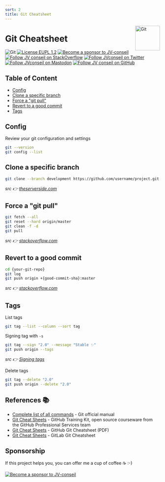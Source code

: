 ```yaml
---
sort: 2
title: Git Cheatsheet
---
```


<!-- markdownlint-disable MD025 MD026 MD033 MD041 -->

<a href="https://git-scm.com/docs" target="_blank" title="Bourne-Again SHell"><img src="https://git-scm.com/images/logo@2x.png" align="right" alt="Git" height="80"></a>

<!-- omit in toc -->
# Git Cheatsheet

![Git](https://img.shields.io/badge/Git-F05033.svg?logo=git&logoColor=white)
[![License EUPL 1.2](https://img.shields.io/badge/License-EUPL--1.2-blue.svg)](LICENSE)
[![Become a sponsor to JV-conseil](https://img.shields.io/static/v1?label=Sponsor&message=%E2%9D%A4&logo=GitHub&color=%23fe8e86)](https://github.com/sponsors/JV-conseil "Become a sponsor to JV-conseil")
[![Follow JV conseil on StackOverflow](https://img.shields.io/stackexchange/stackoverflow/r/2477854)](https://stackoverflow.com/users/2477854/jv-conseil "Follow JV conseil on StackOverflow")
[![Follow JVconseil on Twitter](https://img.shields.io/twitter/follow/JVconseil.svg?style=social&logo=twitter)](https://twitter.com/JVconseil "Follow JVconseil on Twitter")
[![Follow JVconseil on Mastodon](https://img.shields.io/mastodon/follow/109896584320509054?domain=https%3A%2F%2Ffosstodon.org)](https://fosstodon.org/@JVconseil "Follow JVconseil@fosstodon.org on Mastodon")
[![Follow JV conseil on GitHub](https://img.shields.io/github/followers/JV-conseil?label=JV-conseil&style=social)](https://github.com/JV-conseil "Follow JV-conseil on GitHub")

<!-- omit in toc -->
## Table of Content

- [Config](#config)
- [Clone a specific branch](#clone-a-specific-branch)
- [Force a "git pull"](#force-a-git-pull)
- [Revert to a good commit](#revert-to-a-good-commit)
- [Tags](#tags)

## Config

Review your git configuration and settings

```bash
git --version
git config --list
```

## Clone a specific branch

```bash
git clone --branch development https://github.com/username/project.git
```

_src :point_right: [theserverside.com](https://www.theserverside.com/blog/Coffee-Talk-Java-News-Stories-and-Opinions/How-to-git-clone-a-specific-branch-only)_

## Force a "git pull"

```bash
git fetch --all
git reset --hard origin/master
git clean -f -d
git pull
```

_src :point_right: [stackoverflow.com](https://stackoverflow.com/a/5361169/2477854/)_

## Revert to a good commit

```bash
cd {your-git-repo}
git log
git push origin +{good-commit-sha}:master
```

_src :point_right: [stackoverflow.com](https://stackoverflow.com/a/35291514/2477854/)_

## Tags

List tags

```bash
git tag --list --column --sort tag
```

Signing tag with `-s`

```bash
git tag --sign "2.0" --message "Stable ✨"
git push origin --tags
```

_src :point_right: [Signing tags](https://docs.github.com/en/authentication/managing-commit-signature-verification/signing-tags)_

Delete tags

```bash
git tag --delete "2.0"
git push origin --delete "2.0"
```

<!-- omit in toc -->
## References 📚

- [Complete list of all commands](https://git-scm.com/docs) - Git official manual
- [Git Cheat Sheets](https://training.github.com/downloads/github-git-cheat-sheet/) - GitHub Training Kit, open source courseware from the GitHub Professional Services team
- [Git Cheat Sheets](https://education.github.com/git-cheat-sheet-education.pdf) - GitHub Git Cheatsheet (PDF)
- [Git Cheat Sheets](https://about.gitlab.com/images/press/git-cheat-sheet.pdf) - GitLab Git Cheatsheet

<!-- omit in toc -->
## Sponsorship

If this project helps you, you can offer me a cup of coffee ☕️ :-)

[![Become a sponsor to JV-conseil](https://img.shields.io/static/v1?label=Sponsor&message=%E2%9D%A4&logo=GitHub&color=%23fe8e86)](https://github.com/sponsors/JV-conseil)
